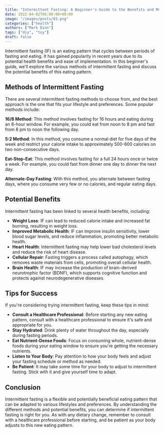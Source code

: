 ```yaml
---
title: "Intermittent Fasting: A Beginner's Guide to the Benefits and Methods"
date: 2022-04-02T06:00:00+00:00
image: "/images/posts/03.png"
categories: ["health"]
authors: ["Mark Dinn"]
tags: ["diy", "toy"]
draft: false
---
```


Intermittent fasting (IF) is an eating pattern that cycles between periods of fasting and eating. It has gained popularity in recent years due to its potential health benefits and ease of implementation. In this beginner's guide, we'll explore the various methods of intermittent fasting and discuss the potential benefits of this eating pattern.

## Methods of Intermittent Fasting
There are several intermittent fasting methods to choose from, and the best approach is the one that fits your lifestyle and preferences. Some popular methods include:

**16/8 Method**: This method involves fasting for 16 hours and eating during an 8-hour window. For example, you could eat from noon to 8 pm and fast from 8 pm to noon the following day.

**5:2 Method**: In this method, you consume a normal diet for five days of the week and restrict your calorie intake to approximately 500-600 calories on two non-consecutive days.

**Eat-Stop-Eat**: This method involves fasting for a full 24 hours once or twice a week. For example, you could fast from dinner one day to dinner the next day.

**Alternate-Day Fasting**: With this method, you alternate between fasting days, where you consume very few or no calories, and regular eating days.

## Potential Benefits
Intermittent fasting has been linked to several health benefits, including:

- **Weight Loss**: IF can lead to reduced calorie intake and increased fat burning, resulting in weight loss.
- **Improved Metabolic Health**: IF can improve insulin sensitivity, lower blood sugar levels, and reduce inflammation, promoting better metabolic health.
- **Heart Health**: Intermittent fasting may help lower bad cholesterol levels and reduce the risk of heart disease.
- **Cellular Repair**: Fasting triggers a process called autophagy, which removes waste materials from cells, promoting overall cellular health.
- **Brain Health**: IF may increase the production of brain-derived neurotrophic factor (BDNF), which supports cognitive function and protects against neurodegenerative diseases.
## Tips for Success
If you're considering trying intermittent fasting, keep these tips in mind:

- **Consult a Healthcare Professional**: Before starting any new eating pattern, consult with a healthcare professional to ensure it's safe and appropriate for you.
- **Stay Hydrated**: Drink plenty of water throughout the day, especially during fasting periods.
- **Eat Nutrient-Dense Foods**: Focus on consuming whole, nutrient-dense foods during your eating window to ensure you're getting the necessary nutrients.
- **Listen to Your Body**: Pay attention to how your body feels and adjust your fasting schedule or method as needed.
- **Be Patient**: It may take some time for your body to adjust to intermittent fasting. Stick with it and give yourself time to adapt.
## Conclusion
Intermittent fasting is a flexible and potentially beneficial eating pattern that can be adapted to various lifestyles and preferences. By understanding the different methods and potential benefits, you can determine if intermittent fasting is right for you. As with any dietary change, remember to consult with a healthcare professional before starting, and be patient as your body adjusts to this new eating pattern.
